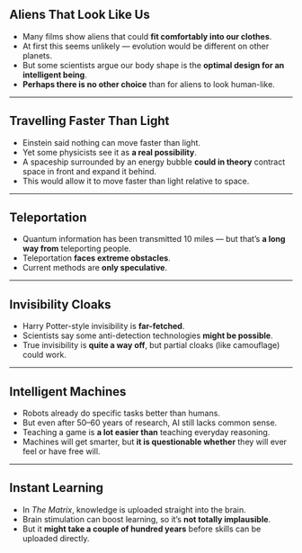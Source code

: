 ## Aliens That Look Like Us

- Many films show aliens that could **fit comfortably into our clothes**.
- At first this seems unlikely — evolution would be different on other planets.
- But some scientists argue our body shape is the **optimal design for an intelligent being**.
- **Perhaps there is no other choice** than for aliens to look human-like.

---

## Travelling Faster Than Light

- Einstein said nothing can move faster than light.
- Yet some physicists see it as **a real possibility**.
- A spaceship surrounded by an energy bubble **could in theory** contract space in front and expand it behind.
- This would allow it to move faster than light relative to space.

---

## Teleportation

- Quantum information has been transmitted 10 miles — but that’s **a long way from** teleporting people.
- Teleportation **faces extreme obstacles**.
- Current methods are **only speculative**.

---

## Invisibility Cloaks

- Harry Potter-style invisibility is **far-fetched**.
- Scientists say some anti-detection technologies **might be possible**.
- True invisibility is **quite a way off**, but partial cloaks (like camouflage) could work.

---

## Intelligent Machines

- Robots already do specific tasks better than humans.
- But even after 50–60 years of research, AI still lacks common sense.
- Teaching a game is **a lot easier than** teaching everyday reasoning.
- Machines will get smarter, but **it is questionable whether** they will ever feel or have free will.

---

## Instant Learning

- In _The Matrix_, knowledge is uploaded straight into the brain.
- Brain stimulation can boost learning, so it’s **not totally implausible**.
- But it **might take a couple of hundred years** before skills can be uploaded directly.